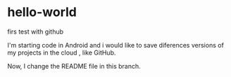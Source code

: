 # hello-world
firs test with github

I'm starting code in Android and i would like to save diferences versions of my projects in the cloud , like GitHub.

Now, I change the README file in this branch.
